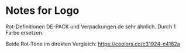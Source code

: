 # Notes for Logo

Rot-Definitionen DE-PACK und Verpackungen.de sehr ähnlich. Durch 1 Farbe ersetzen.

Beide Rot-Töne im direkten Vergleich: https://coolors.co/c31924-c4182a
